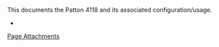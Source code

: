 This documents the Patton 4118 and its associated configuration/usage.

*
[Page Attachments](https://wiki-files.wmfo.org/Operations/Station_Architecture_Overview/Signal_Chain_%26_Peripherals/Phones/Patton_4118_ATA)
